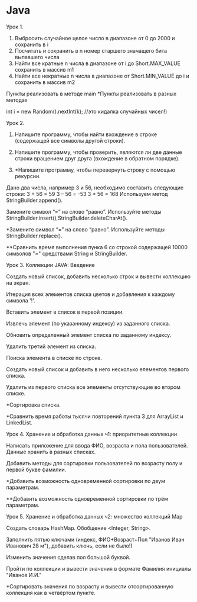 # Java
Урок 1.
1. Выбросить случайное целое число в диапазоне от 0 до 2000 и сохранить в i
2. Посчитать и сохранить в n номер старшего значащего бита выпавшего числа
3. Найти все кратные n числа в диапазоне от i до Short.MAX_VALUE сохранить в массив m1
4. Найти все некратные n числа в диапазоне от Short.MIN_VALUE до i и сохранить в массив m2

Пункты реализовать в методе main
*Пункты реализовать в разных методах

int i = new Random().nextInt(k); //это кидалка случайных чисел!)


Урок 2.

1. Напишите программу, чтобы найти вхождение в строке (содержащей все символы другой строки).

2. Напишите программу, чтобы проверить, являются ли две данные строки вращением друг друга (вхождение в обратном порядке).

3. *Напишите программу, чтобы перевернуть строку с помощью рекурсии.

Дано два числа, например 3 и 56, необходимо составить следующие строки: 3 + 56 = 59 3 – 56 = -53 3 * 56 = 168 Используем метод StringBuilder.append().

Замените символ “=” на слово “равно”. Используйте методы StringBuilder.insert(),StringBuilder.deleteCharAt().

*Замените символ “=” на слово “равно”. Используйте методы StringBuilder.replace().

**Сравнить время выполнения пунка 6 со строкой содержащей 10000 символов "=" средствами String и StringBuilder.


Урок 3. Коллекции JAVA: Введение

  Создать новый список, добавить несколько строк и вывести коллекцию на экран.

  Итерация всех элементов списка цветов и добавления к каждому символа '!'.

  Вставить элемент в список в первой позиции.

  Извлечь элемент (по указанному индексу) из заданного списка.

  Обновить определенный элемент списка по заданному индексу.

  Удалить третий элемент из списка.

  Поиска элемента в списке по строке.

  Создать новый список и добавить в него несколько елементов первого списка.

  Удалить из первого списка все элементы отсутствующие во втором списке.

  *Сортировка списка.

  *Сравнить время работы тысячи повторений пункта 3 для ArrayList и LinkedList.
  
  Урок 4. Хранение и обработка данных ч1: приоритетные коллекции
  
Написать приложение для ввода ФИО, возраста и пола пользователей. Данные хранить в разных списках.

Добавить методы для сортировки пользователей по возрасту полу и первой букве фамилии.

*Добавить возможность одновременной сортировки по двум параметрам.

**Добавить возможность одновременной сортировки по трём параметрам.

Урок 5. Хранение и обработка данных ч2: множество коллекций Map

Создать словарь HashMap. Обобщение <Integer, String>.

Заполнить пятью ключами (индекс, ФИО+Возраст+Пол "Иванов Иван Иванович 28 м"), добавить ключь, если не было!)

Изменить значения сделав пол большой буквой.

Пройти по коллекции и вывести значения в формате Фамилия инициалы "Иванов И.И."

*Сортировать значения по возрасту и вывести отсортированную коллекция как в четвёртом пункте.

